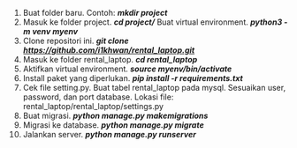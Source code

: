 1. Buat folder baru. Contoh: ***mkdir project***
2. Masuk ke folder project. ***cd project/***
   Buat virtual environment. ***python3 -m venv myenv***
3. Clone repositori ini. ***git clone https://github.com/i1khwan/rental_laptop.git***
4. Masuk ke folder rental_laptop. ***cd rental_laptop***
5. Aktifkan virtual environment. ***source myenv/bin/activate***
6. Install paket yang diperlukan. ***pip install -r requirements.txt***
7. Cek file setting.py. Buat tabel rental_laptop pada mysql. Sesuaikan user, password, dan port database.
   Lokasi file: rental_laptop/rental_laptop/settings.py
8. Buat migrasi. ***python manage.py makemigrations***
9. Migrasi ke database. ***python manage.py migrate***
10. Jalankan server. ***python manage.py runserver***
